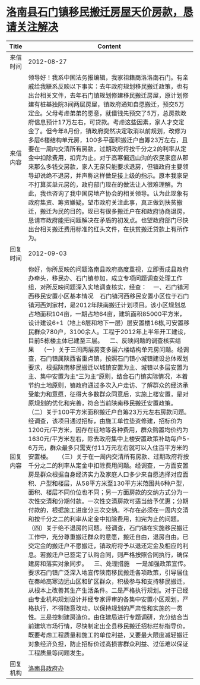 # [洛南县石门镇移民搬迁房屋天价房款，恳请关注解决](http://www.shangluo.gov.cn/zmhd/ldxxxx.jsp?urltype=leadermail.LeaderMailContentUrl&wbtreeid=1112&leadermailid=1368)

| Title |                                                                                                                                                                                                                                                                                                                                                                                                                                                                                                                                                                                                                             Content                                                                                                                                                                                                                                                                                                                                                                                                                                                                                                                                                                                                                             |
|:-----:|-----------------------------------------------------------------------------------------------------------------------------------------------------------------------------------------------------------------------------------------------------------------------------------------------------------------------------------------------------------------------------------------------------------------------------------------------------------------------------------------------------------------------------------------------------------------------------------------------------------------------------------------------------------------------------------------------------------------------------------------------------------------------------------------------------------------------------------------------------------------------------------------------------------------------------------------------------------------------------------------------------------------------------------------------------------------------------------------------------------------------------------------------------------------------------------------------------------------------------------------------------------------|
| 来信时间  | 2012-08-27                                                                                                                                                                                                                                                                                                                                                                                                                                                                                                                                                                                                                                                                                                                                                                                                                                                                                                                                                                                                                                                                                                                                                                                                                                                      |
| 来信内容  | 领导好！我系中国法务报编辑，我家祖籍商洛洛南石门。有亲戚给我联系反映以下事实：去年政府规划移民搬迁政策，也有出台相关文件，去年石门镇规划修建移民搬迁房屋，原计划修建有桩基独院3间两层房屋，镇政府通知自愿搬迁，预交5万定金。父母考虑弟弟的愿意，就借钱先预交了5万，总房款政府信息预计17万左右，可贷款。考虑这些因素，家人才交定金了。但今年8月份，镇政府突然决定取消以前规划，改修为多层6楼结构单元房，100多平面积搬迁户自筹23万左右，且要在一周内交清所有房款，过期政府将按千分之2的利率从定金中扣除费用，扣完为止。对于高寒偏远山沟的农民家庭从那来那么多钱交房款，家人无奈只能要求退房，但镇政府主要领导却说绝不退房，并声称这样做是接上级的指示。原本我家是不打算买单元房的，政府部门现在的做法让人很难理解。为此，我也咨询了我中国房地产协会的相关领导。认为此现象有政府集资、筹资嫌疑。望市政府关注此事，真正做到扶贫搬迁，搬迁为民的目的。现已有很多搬迁户在和政府协商退房，恳请市政府能把问题解决在矛盾的初发点。也望政府部门尽快出台相关搬迁费用标准的红头文件，在扶贫搬迁贷款上有所作为。                                                                                                                                                                                                                                                                                                                                                                                                                                                                                                                                                                                                                                                                                                                                                        |
| 回复时间  | 2012-09-03                                                                                                                                                                                                                                                                                                                                                                                                                                                                                                                                                                                                                                                                                                                                                                                                                                                                                                                                                                                                                                                                                                                                                                                                                                                      |
| 回复内容  | 你好，你所反映的问题洛南县政府高度重视，立即责成县政府办牵头，移民办、石门镇参加，成立专项问题调查处理工作组，对所反映问题深入实地调查核实，经查：    一、石门镇河西移民安置小区基本情况    石门镇河西移民安置小区位于石门镇河西刘家村，是2012年陕南搬迁计划项目。该小区规划总占地面积104亩，一期占地64亩，建筑面积85000平方米，设计建设6+1（地上6层和地下一层）层安置楼16栋,可安置移民群众780户，3100余人。工程于2012年上半年开工建设，目前5栋楼主体已建至三层。    二、反映问题的调查核实结果    （一）关于三间两层房变多层六楼结构单元房问题。经调查，石门镇属陕西省重点镇，按照石门镇小城镇建设总体规划要求，根据陕南移民搬迁以城镇安置为主、城镇以多层安置为主、集中安置为主“三为主”原则，结合石门镇实际情况，本着节约土地原则，镇政府通过多次入户走访、了解群众的经济承受能力和意愿，征得大多数群众同意后，实施上楼安置，是对原规划的优化和完善，符合当前陕南移民搬迁安置政策。    （二）关于100平方米面积搬迁户自筹23万元左右房款问题。经调查，该项目通过招标，由施工单位垫资修建，招标价为1200元/平方米，因存在征地等各种费用，群众购置均价约为1630元/平方米左右，除去政府集中上楼安置政策补助每户5-6万元，群众最多只需支付11万元左右就可以入住百平方米的安置楼。    （三）关于在一周内交清所有房款、过期政府将按千分之二的利率从定金中扣除费用问题。经调查，一方面安置房是群众根据自身经济实力及家庭人口多少来自愿选择对应面积、户型和楼层，从58平方米至130平方米范围共6种户型，面积、楼层不同价位也不同；另一方面房款的交纳方式分为一次性交清和分期付款。一次性交清房款可适当给予优惠；分期付款的，根据施工进度分三次交纳。不存在必须在一周内交清和按千分之二的利率从定金中扣除费用，扣完为止的问题。    （四）关于绝不退房的问题。经调查，石门镇在实施移民搬迁工作中，充分尊重搬迁群众的意愿，搬迁自由，退房自由。已交定金的搬迁户不愿搬迁，镇政府将予以退还定金及相应的利息。若搬迁户已签定了认购合同，则严格按照合同执行，确保建房和落实对象同步。    三、处理措施    一是加强政策宣传。要求石门镇广泛深入地宣传陕南移民搬迁各项政策，引导居住在秦岭高寒边远山区和矿区群众，积极参与和支持移民搬迁，从根本上改善其生产生活条件。二是严格执行规划。对于已经由专业机构规划设计并经专家评审的各集中安置小区规划，严格执行，不得随意改动，以保持规划的严肃性和实施的一贯性。三是控制建房造价。由住建局进行专题调研，充分结合当前建筑市场行情，尽快制定出全县移民搬迁招标拦标指导价，既要考虑工程质量和施工的单位利益，又要最大限度减轻搬迁对象经济负担，防止招标价过高损害群众利益、过低难以保证工程质量等问题发生。 |
| 回复机构  | [洛南县政府办](../../category/agencies/洛南县政府办.md)                                                                                                                                                                                                                                                                                                                                                                                                                                                                                                                                                                                                                                                                                                                                                                                                                                                                                                                                                                                                                                                                                                                                                                                                                     |